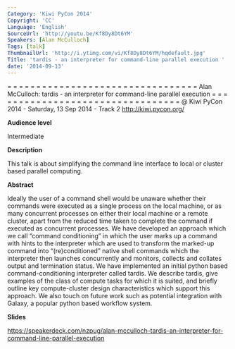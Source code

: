 ```yaml
---
Category: 'Kiwi PyCon 2014'
Copyright: 'CC'
Language: 'English'
SourceUrl: 'http://youtu.be/Kf8Dy8Dt6YM'
Speakers: [Alan McCulloch]
Tags: [talk]
ThumbnailUrl: 'http://i.ytimg.com/vi/Kf8Dy8Dt6YM/hqdefault.jpg'
Title: 'tardis - an interpreter for command-line parallel execution '
date: '2014-09-13'
---
```

= = = = = = = = = = = = = = = = = = = = = = = = = = = = = = = = = 
Alan McCulloch:
tardis - an interpreter for command-line parallel execution
= = = = = = = = = = = = = = = = = = = = = = = = = = = = = = = = = 
@ Kiwi PyCon 2014 - Saturday, 13 Sep 2014 - Track 2
http://kiwi.pycon.org/

**Audience level**

Intermediate

**Description**

This talk is about simplifying the command line interface to local or cluster based parallel computing.

**Abstract**

Ideally the user of a command shell would be unaware whether their commands were executed as a single process on the local machine, or as many concurrent processes on either their local machine or a remote cluster, apart from the reduced time taken to complete the command if executed as concurrent processes. We have developed an approach which we call “command conditioning” in which the user marks up a command with hints to the interpreter which are used to transform the marked-up command into “(re)conditioned” native shell commands which the interpreter then launches concurrently and monitors, collects and collates output and termination status. We have implemented an initial python based command-conditioning interpreter called tardis. We describe tardis, give examples of the class of compute tasks for which it is suited, and briefly outline key compute-cluster design characteristics which support this approach. We also touch on future work such as potential integration with Galaxy, a popular python based workflow system.

**Slides**

https://speakerdeck.com/nzpug/alan-mcculloch-tardis-an-interpreter-for-command-line-parallel-execution
